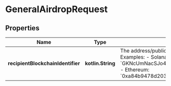 
# GeneralAirdropRequest

## Properties
Name | Type | Description | Notes
------------ | ------------- | ------------- | -------------
**recipientBlockchainIdentifier** | **kotlin.String** | The address/public key to which to send the airdrop.  Examples: - Solana: &#x60;GKNcUmNacSJo4S2Kq3DuYRYRGw3sNUfJ4tyqd198t6vQ&#x60; - Ethereum: &#x60;0xa84b9478d203cd25dF722e83C87590f8028f6aAA&#x60; | 



